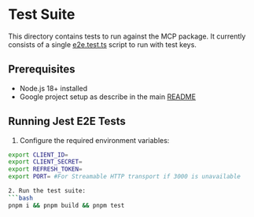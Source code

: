 # Test Suite

This directory contains tests to run against the MCP package. It currently consists of a single [e2e.test.ts](./e2e.test.ts) script to run with test keys.

## Prerequisites

- Node.js 18+ installed
- Google project setup as describe in the main [README](../README.md)

## Running Jest E2E Tests

1. Configure the required environment variables:
```bash
export CLIENT_ID=
export CLIENT_SECRET=
export REFRESH_TOKEN=
export PORT= #For Streamable HTTP transport if 3000 is unavailable

2. Run the test suite:
```bash
pnpm i && pnpm build && pnpm test
```
